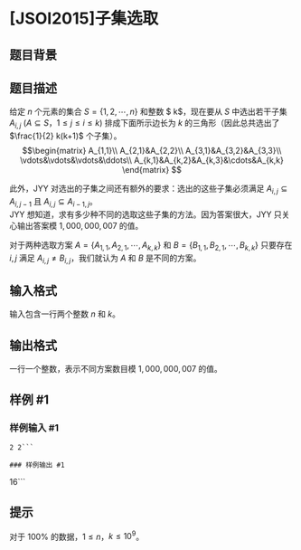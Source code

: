 # [JSOI2015]子集选取

## 题目背景



## 题目描述

给定 $n$ 个元素的集合 $S= \left\{1,2,\cdots,n \right\}$ 和整数 $ k$，现在要从 $S$ 中选出若干子集 $A_{i,j}\ (A \subseteq S$，$1 \le j \le i \le k)$ 排成下面所示边长为 $k$ 的三角形（因此总共选出了 $\frac{1}{2} k(k+1)$ 个子集）。      
$$\begin{matrix}
A_{1,1}\\
A_{2,1}&A_{2,2}\\
A_{3,1}&A_{3,2}&A_{3,3}\\
\vdots&\vdots&\vdots&\ddots\\
A_{k,1}&A_{k,2}&A_{k,3}&\cdots&A_{k,k}
\end{matrix}   $$

此外，JYY 对选出的子集之间还有额外的要求：选出的这些子集必须满足
$A_{i,j} \subseteq A_{i,j-1}$ 且 $A_{i,j} \subseteq A_{i-1,j}$。     
JYY 想知道，求有多少种不同的选取这些子集的方法。因为答案很大，JYY 只关心输出答案模 $1{,}000{,}000{,}007$ 的值。 
      
对于两种选取方案 $A = \left\{ A_{1,1} , A_{2,1} ,\cdots, A_{k,k} \right\}$ 和 $B = \left\{ B_{1,1} , B_{2,1} ,\cdots, B_{k,k} \right\}$ 只要存在 $i,j$ 满足 $A_{i,j} \neq B_{i,j}$，我们就认为 $A$ 和 $B$ 是不同的方案。   

## 输入格式

输入包含一行两个整数 $n$ 和 $k$。

## 输出格式

一行一个整数，表示不同方案数目模 $1,000,000,007$ 的值。

## 样例 #1

### 样例输入 #1
```
2 2```

### 样例输出 #1

```
16```

## 提示

对于 $100\%$ 的数据，$1 \le n$，$k \le 10^9$。
